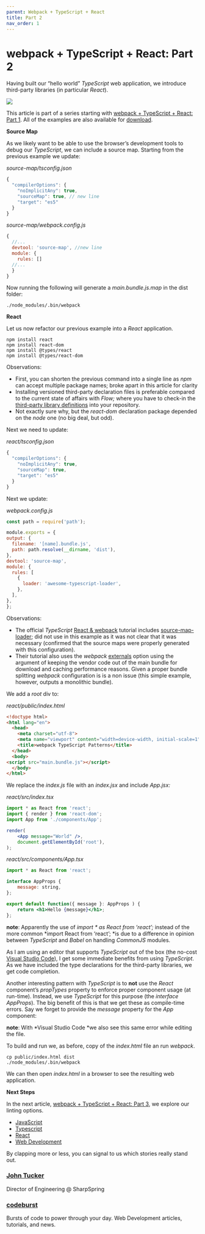 ```yaml
---
parent: Webpack + TypeScript + React
title: Part 2
nav_order: 1
---
```



# webpack + TypeScript + React: Part 2

Having built our “hello world” *TypeScript* web application, we introduce
third-party libraries (in particular *React*).

![](https://cdn-images-1.medium.com/max/800/1*KtC8Txt4_xtBxCMavLz68w.jpeg)

This article is part of a series starting with [webpack + TypeScript + React:
Part 1](https://codeburst.io/webpack-typescript-react-part-1-dc154e250f23). All
of the examples are also available for
[download](https://github.com/larkintuckerllc/webpack-typescript-patterns).

**Source Map**

As we likely want to be able to use the browser’s development tools to debug our
*TypeScript*, we can include a source map. Starting from the previous example we
update:

*source-map/tsconfig.json*
```javascript
{
  "compilerOptions": {
    "noImplicitAny": true,
    "sourceMap": true, // new line
    "target": "es5"
  }
}
```

*source-map/webpack.config.js*
```javascript
{
  //...
  devtool: 'source-map', //new line
  module: {
    rules: []
  //...
  }
}
```

Now running the following will generate a *main.bundle.js.map* in the dist folder:
```shellsession
./node_modules/.bin/webpack
```

**React**

Let us now refactor our previous example into a *React* application.
```shellsession
npm install react
npm install react-dom
npm install @types/react
npm install @types/react-dom
```

Observations:

* First, you can shorten the previous command into a single line as *npm* can
accept multiple package names; broke apart in this article for clarity
* Installing versioned third-party declaration files is preferable compared to the
current state of affairs with *Flow;* where you have to check-in the
[third-party library
definitions](https://github.com/flowtype/flow-typed/blob/master/README.md) into
your repository.
* Not exactly sure why, but the *react-dom* declaration package depended on the
*node* one (no big deal, but odd).

Next we need to update:

*react/tsconfig.json*
```javascript
{
  "compilerOptions": {
    "noImplicitAny": true,
    "sourceMap": true,
    "target": "es5"
  }
}
```

Next we update:

*webpack.config.js*
```javascript
const path = require('path');

module.exports = {
output: {
  filename: '[name].bundle.js',
  path: path.resolve(__dirname, 'dist'),
},
devtool: 'source-map',
module: {
  rules: [
    {
      loader: 'awesome-typescript-loader',
    },
  ],
},
};
```

Observations:

* The official *TypeScript* [React &
webpack](https://www.typescriptlang.org/docs/handbook/react-&-webpack.html)
tutorial includes
[source-map-loader](https://www.npmjs.com/package/source-map-loader); did not
use in this example as it was not clear that it was necessary (confirmed that
the source maps were properly generated with this configuration).
* Their tutorial also uses the *webpack*
[externals](https://webpack.js.org/configuration/externals/) option using the
argument of keeping the vendor code out of the main bundle for download and
caching performance reasons. Given a proper bundle splitting *webpack*
configuration is is a non issue (this simple example, however, outputs a
monolithic bundle).

We add a *root* div to:

*react/public/index.html*
```html
<!doctype html>
<html lang="en">
  <head>
    <meta charset="utf-8">
    <meta name="viewport" content="width=device-width, initial-scale=1">
    <title>webpack TypeScript Patterns</title>
  </head>
  <body>
<script src="main.bundle.js"></script>
  </body>
</html>
```
We replace the *index.js* file with an *index.jsx* and include *App.jsx:*

*react/src/index.tsx*
```jsx
import * as React from 'react';
import { render } from 'react-dom';
import App from './components/App';

render(
    <App message="World" />,
    document.getElementById('root'),
);
```

*react/src/components/App.tsx*
```jsx
import * as React from 'react';

interface AppProps {
    message: string,
};

export default function({ message }: AppProps ) {
    return <h1>Hello {message}</h1>;
};
```

**note**: Apparently the use of *import * as React from ‘react’;* instead of the
more common *import React from ‘react’; *is due to a difference in opinion
between *TypeScript* and *Babel* on handling *CommonJS* modules.

As I am using an editor that supports *TypeScript* out of the box (the no-cost
[Visual Studio Code](https://code.visualstudio.com/)), I get some immediate
benefits from using *TypeScript*. As we have included the type declarations for
the third-party libraries, we get code completion.

Another interesting pattern with *TypeScript* is to **not** use the *React*
component’s *propTypes* property to enforce proper component usage (at
run-time). Instead, we use *TypeScript* for this purpose (the *interface
AppProps*). The big benefit of this is that we get these as compile-time errors.
Say we forget to provide the *message* property for the *App* component:

**note**: With *Visual Studio Code *we also see this same error while editing
the file.

To build and run we, as before, copy of the *index.html* file an run *webpack*.
```shellsession
cp public/index.html dist
./node_modules/.bin/webpack
```

We can then open *index.html* in a browser to see the resulting web application.

**Next Steps**

In the next article, [webpack + TypeScript + React: Part
3](https://medium.com/@johntucker_48673/webpack-typescript-react-part-3-82ce3000d25e),
we explore our linting options.

* [JavaScript](https://codeburst.io/tagged/javascript?source=post)
* [Typescript](https://codeburst.io/tagged/typescript?source=post)
* [React](https://codeburst.io/tagged/react?source=post)
* [Web Development](https://codeburst.io/tagged/web-development?source=post)

By clapping more or less, you can signal to us which stories really stand out.

### [John Tucker](https://codeburst.io/@johntucker_48673)

Director of Engineering @ SharpSpring

### [codeburst](https://codeburst.io/?source=footer_card)

Bursts of code to power through your day. Web Development articles, tutorials,
and news.
